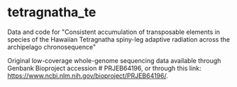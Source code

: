 # tetragnatha_te
Data and code for "Consistent accumulation of transposable elements in species of the Hawaiian Tetragnatha spiny-leg adaptive radiation across the archipelago chronosequence"

Original low-coverage whole-genome sequencing data available through Genbank Bioproject accession # PRJEB64196, or through this link: https://www.ncbi.nlm.nih.gov/bioproject/PRJEB64196/.

